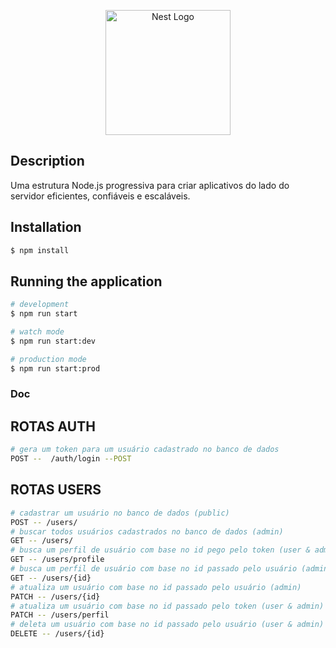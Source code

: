 <p align="center">
  <img src="https://cdn-icons-png.flaticon.com/512/3366/3366050.png" width="200" alt="Nest Logo" />
</p>

## Description

Uma estrutura Node.js progressiva para criar aplicativos do lado do servidor eficientes, confiáveis ​​e escaláveis.

## Installation

```bash
$ npm install
```

## Running the application

```bash
# development
$ npm run start

# watch mode
$ npm run start:dev

# production mode
$ npm run start:prod
```

### Doc

## ROTAS AUTH

```bash
# gera um token para um usuário cadastrado no banco de dados
POST --  /auth/login --POST
```

## ROTAS USERS

```bash
# cadastrar um usuário no banco de dados (public)
POST -- /users/
# buscar todos usuários cadastrados no banco de dados (admin)
GET -- /users/
# busca um perfil de usuário com base no id pego pelo token (user & admin)
GET -- /users/profile
# busca um perfil de usuário com base no id passado pelo usuário (admin)
GET -- /users/{id}
# atualiza um usuário com base no id passado pelo usuário (admin)
PATCH -- /users/{id}
# atualiza um usuário com base no id passado pelo token (user & admin)
PATCH -- /users/perfil
# deleta um usuário com base no id passado pelo usuário (user & admin)
DELETE -- /users/{id}
```
